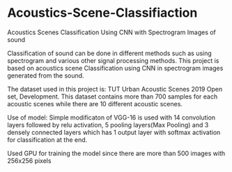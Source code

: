 # Acoustics-Scene-Classifiaction
Acoustics Scenes Classification Using CNN with Spectrogram Images of sound

Classification of sound can be done in different methods such as using spectrogram and various other signal processing methods. This project is based on acoustics scene Classification using CNN in spectrogram images generated from the sound. 

The dataset used in this project is: TUT Urban Acoustic Scenes 2019 Open set, Development. This dataset contains more than 700 samples for each acoustic scenes while there are 10 different acoustic scenes. 

Use of model: Simple modificaton of VGG-16 is used with 14 convolution layers followed by relu activation, 5 pooling layers(Max Pooling) and 3 densely connected layers which has 1 output layer with softmax activation for classification at the end. 

Used GPU for training the model since there are more than 500 images with 256x256 pixels
